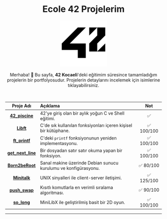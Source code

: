 <div align="center">

# Ecole 42 Projelerim

<img src="/42_Logo.png" alt="42 Logo" width="150"/>

Merhaba! 👋 Bu sayfa, **42 Kocaeli**'deki eğitimim süresince tamamladığım projelerin bir portfolyosudur. Projelerin detaylarını incelemek için isimlerine tıklayabilirsiniz.

</div>

<br>

| Proje Adı | Açıklama | Not |
| :---: | :--- | :---: |
| **[42_piscine](https://github.com/serhatozbek/42_piscine)** | 42'ye giriş olan bir aylık yoğun C ve Shell eğitimi. | ✅ |
| **[Libft](https://github.com/serhatozbek/42_libft)** | C'de sık kullanılan fonksiyonları içeren kişisel bir kütüphane. | ✅ 100/100 |
| **[ft_printf](https://github.com/serhatozbek/42_printf)** | C'deki `printf` fonksiyonunun yeniden implementasyonu. | ✅ 100/100 |
| **[get_next_line](https://github.com/serhatozbek/42_get_next_line)** | Bir dosyadan satır satır okuma yapan bir fonksiyon. | ✅ 100/100 |
| **[Born2beRoot](https://github.com/serhatozbek/42_Born2beRoot)** | Sanal makine üzerinde Debian sunucu kurulumu ve konfigürasyonu. | ✅ 80/100 |
| **[Minitalk](https://github.com/serhatozbek/42_minitalk)** | UNIX sinyalleri ile client-server iletişimi. | ✅ 125/100 |
| **[push_swap](https://github.com/serhatozbek/42_push_swap)** | Kısıtlı komutlarla en verimli sıralama algoritması. | ✅ 90/100 |
| **[so_long](https://github.com/serhatozbek/42_so_long)** | MiniLibX ile geliştirilmiş basit bir 2D oyun. | ✅ 100/100 |

---
